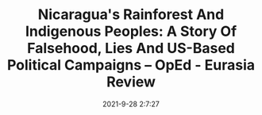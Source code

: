 ---
"title": "Nicaragua's Rainforest And Indigenous Peoples: A Story Of Falsehood, Lies And US-Based Political Campaigns – OpEd - Eurasia Review"
"date": "2021-9-28 2:7:27"
"feed_name": "GOOGLENEWSMINING"
"feed_website": "https://news.google.com/search?q=mining%2Bincident&hl=en-US&gl=US&ceid=US:en"
"feed_rss": "https://news.google.com/rss/search?q=mining%2Bincident&hl=en-US&gl=US&ceid=US:en"
"link": "https://www.eurasiareview.com/28092021-nicaraguas-rainforest-and-indigenous-peoples-a-story-of-falsehood-lies-and-us-based-political-campaigns-oped/"
"file": "_posts/2021-1-1-c76382b68166a4865bd183bd8313616dc02d3c01.md"
"accident": "0"
"drilling": "0"
"dead": "0"
"injured": "0"
"where": "unknown site"
"place": "unknown place"
---